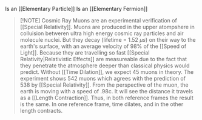 Is an [[Elementary Particle]]
Is an [[Elementary Fermion]]

> [!NOTE]  Cosmic Ray Muons are an experimental verification of [[Special Relativity]]. 
Muons are produced in the upper atompshere in colluision betweren ultra high energy cosmic ray particles and air molecule nuclei. But they decay (lifetime = 1.52 $\mu s$) on their way to the earth's surface, with an average velocity of 98% of the [[Speed of Light]]. Because they are travelling so fast [[Special Relativity|Relativistic Effects]] are measureable due to the fact that they penetrate the atmosphere deeper than classical physics would predict. Without [[Time Dilation]], we expect 45 muons in theory. The experiment shows 542 muons which agrees with the prediction of 538 by [[Special Relativity]]. From the perspective of the muon, the earth is moving with a speed of .98c. It will see the distance it travels as a [[Length Contraction]]. Thus, in both reference frames the result is the same. In one reference frame, time dilates, and in the other length contracts.
